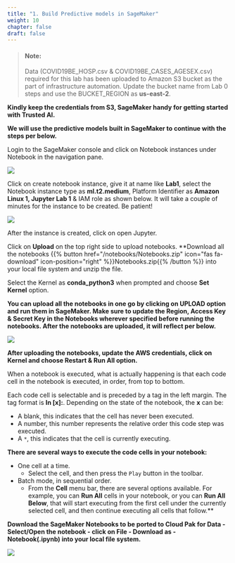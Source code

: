 ```yaml
---
title: "1. Build Predictive models in SageMaker"
weight: 10
chapter: false
draft: false
---
```


> #### Note:
> Data (COVID19BE_HOSP.csv & COVID19BE_CASES_AGESEX.csv) required for this lab has been uploaded to Amazon S3 bucket as the part of infrastructure automation. Update the bucket name from Lab 0 steps and use the BUCKET_REGION as **us-east-2**.

**Kindly keep the credentials from S3, SageMaker handy for getting started with Trusted AI.**

**We will use the predictive models built in SageMaker to continue with the steps per below.**

Login to the SageMaker console and click on Notebook instances under Notebook in the navigation pane.

![](/images/20_trusted_ai_lab/sm-login.png)

Click on create notebook instance, give it at name like **Lab1**, select the Notebook instance type as **ml.t2.medium**, Platform Identifier as **Amazon Linux 1, Jupyter Lab 1** & IAM role as shown below. It will take a couple of minutes for the instance to be created. Be patient!

![](/images/20_trusted_ai_lab/crt-nb-sm.png)

After the instance is created, click on open Jupyter. 

Click on **Upload** on the top right side to upload notebooks. **Download all the notebooks {{% button href="/notebooks/Notebooks.zip" icon="fas fa-download" icon-position="right" %}}Notebooks.zip{{% /button %}} into your local file system and unzip the file. 

Select the Kernel as **conda_python3** when prompted and choose **Set Kernel** option.

**You can upload all the notebooks in one go by clicking on UPLOAD option and run them in SageMaker. Make sure to update the Region, Access Key & Secret Key in the Notebooks wherever specified before running the notebooks. After the notebooks are uploaded, it will reflect per below.**

![](/images/20_trusted_ai_lab/opn-nb-sm.png)

**After uploading the notebooks, update the AWS credentials, click on Kernel and choose Restart & Run All option.**

When a notebook is executed, what is actually happening is that each code cell in
the notebook is executed, in order, from top to bottom.

Each code cell is selectable and is preceded by a tag in the left margin. The tag
format is **In [x]:**. Depending on the state of the notebook, the **x** can be:

* A blank, this indicates that the cell has never been executed.
* A number, this number represents the relative order this code step was executed.
* A `*`, this indicates that the cell is currently executing.

**There are several ways to execute the code cells in your notebook:**

* One cell at a time.
  * Select the cell, and then press the `Play` button in the toolbar.
* Batch mode, in sequential order.
  * From the **Cell** menu bar, there are several options available. For example, you
    can **Run All** cells in your notebook, or you can **Run All Below**, that will
    start executing from the first cell under the currently selected cell, and then
    continue executing all cells that follow.**

**Download the SageMaker Notebooks to be ported to Cloud Pak for Data - Select/Open the notebook - click on File - Download as - Notebook(.ipynb) into your local file system.**

![](/images/20_trusted_ai_lab/dw-nb-sm.png)

